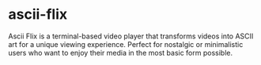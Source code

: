 # ascii-flix
Ascii Flix is a terminal-based video player that transforms videos into ASCII art for a unique viewing experience. Perfect for nostalgic or minimalistic users who want to enjoy their media in the most basic form possible.
